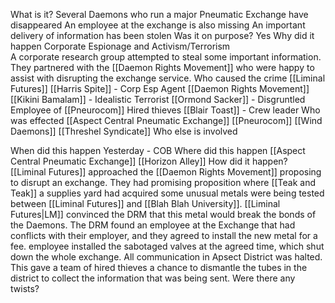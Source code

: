 What is it?
	Several Daemons who run a major Pneumatic Exchange have disappeared
	An employee at the exchange is also missing
	An important delivery of information has been stolen
Was it on purpose?
	Yes
Why did it happen
	Corporate Espionage and Activism/Terrorism	
	A corporate research group attempted to steal some important information. They partnered with the [[Daemon Rights Movement]] who were happy to assist with disrupting the exchange service.
Who caused the crime
	[[Liminal Futures]]
		[[Harris Spite]] - Corp Esp Agent
	[[Daemon Rights Movement]]
		[[Kikini Bamalam]] - Idealistic Terrorist
	[[Ormond Sacker]] - Disgruntled Employee of [[Pneurocom]]
	Hired thieves
		[[Blair Toast]] - Crew leader
Who was effected
	[[Aspect Central Pneumatic Exchange]]
	[[Pneurocom]]
	[[Wind Daemons]]
	[[Threshel Syndicate]]
Who else is involved
	
When did this happen
	Yesterday - COB
Where did this happen
	[[Aspect Central Pneumatic Exchange]]
	[[Horizon Alley]]
How did it happen?
	[[Liminal Futures]] approached the [[Daemon Rights Movement]] proposing to disrupt an exchange. They had promising proposition where [[Teak and Teak]] a supplies yard had acquired some unusual metals were being tested between [[Liminal Futures]] and  [[Blah Blah University]]. [[Liminal Futures|LM]] convinced the DRM that this metal would break the bonds of the Daemons. The DRM found an employee at the Exchange that had conflicts with their employer, and they agreed to install the new metal for a fee. employee installed the sabotaged valves at the agreed time, which shut down the whole exchange. All communication in Apsect District was halted. This gave a team of hired thieves a chance to dismantle the tubes in the district to collect the information that was being sent.
Were there any twists?